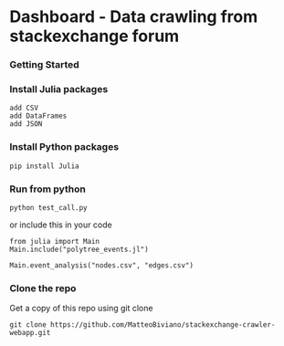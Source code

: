 # Dashboard - Data crawling from stackexchange forum
### Getting Started

### Install Julia packages
```
add CSV
add DataFrames
add JSON
```
### Install Python packages
```
pip install Julia
```

### Run from python
```
python test_call.py
```
or include this in your code
```
from julia import Main
Main.include("polytree_events.jl")

Main.event_analysis("nodes.csv", "edges.csv")
```

### Clone the repo
Get a copy of this repo using git clone
```
git clone https://github.com/MatteoBiviano/stackexchange-crawler-webapp.git
```


